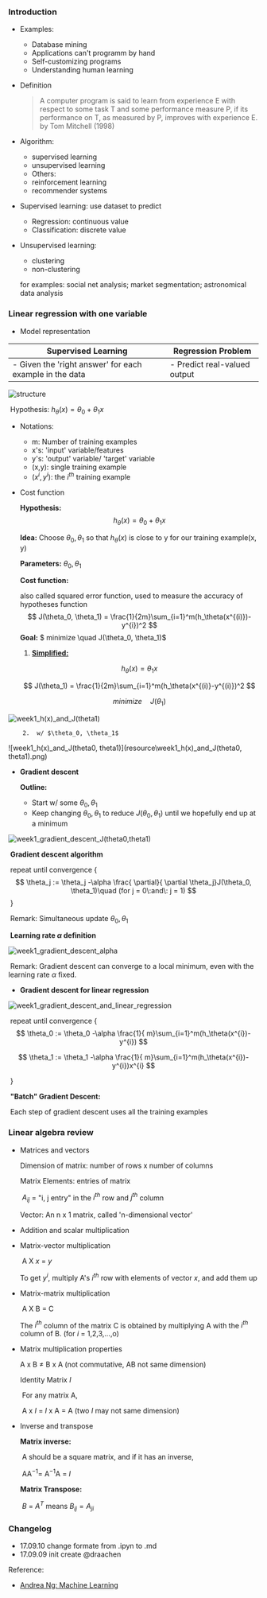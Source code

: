 ### Introduction

- Examples:

  - Database mining
  - Applications can't programm by hand  
  - Self-customizing programs  
  - Understanding human learning

- Definition

  > A computer program is said to learn from experience E with respect to some task T and some performance measure P, if its performance on T, as measured by P, improves with experience E.    by Tom Mitchell (1998)

- Algorithm:
  - supervised learning
  - unsupervised learning
  - Others:
  - reinforcement learning
  - recommender systems

- Supervised learning: use dataset to predict
  - Regression: continuous value
  - Classification: discrete value  

- Unsupervised learning:
  - clustering  
  - non-clustering  

   for examples: social net analysis; market segmentation; astronomical data analysis

### Linear regression with one variable
- Model representation

| Supervised Learning                      | Regression Problem           |
| ---------------------------------------- | ---------------------------- |
| - Given the 'right answer' for each example in the data | - Predict real-valued output |

![structure](resource\week1_machine_learning_structure.png)



​	Hypothesis: $h_\theta (x) = \theta_0 + \theta_1 x$

-   Notations:  
    -   m: Number of training examples  
    -   x's: 'input' variable/features  
    -   y's: 'output' variable/ 'target' variable  
    -   (x,y): single training example  
    -   ($x^{i}, y^{i}$): the $i^{th}$ training example  

-   Cost function

    **Hypothesis:** $$h_\theta (x) = \theta_0 + \theta_1 x$$

    **Idea:**  Choose $\theta_0, \theta_1$ so that $h_\theta (x)$ is close to y for our training example(x, y) 

    **Parameters:** $\theta_0, \theta_1$

    **Cost function:** 

    also called squared error function, used to measure the accuracy of hypotheses function
    $$
    J(\theta_0, \theta_1) = \frac{1}{2m}\sum_{i=1}^m(h_\theta(x^{(i)})-y^{i})^2
    $$
    **Goal:** $ minimize \quad J(\theta_0, \theta_1)$

    1.  <u>**Simplified:**</u>

    $$
    h_\theta(x) = \theta_1x
    $$

    $$
    J(\theta_1) = \frac{1}{2m}\sum_{i=1}^m(h_\theta(x^{(i)}-y^{(i)})^2
    $$

    $$
    minimize\quad J(\theta_1)
    $$




![week1_h(x)_and_J(theta1)](resource\week1_h(x)_and_J(theta1).png)

       	2.  w/ $\theta_0, \theta_1$

![week1_h(x)_and_J(theta0, theta1)](resource\week1_h(x)_and_J(theta0, theta1).png)

-   **Gradient descent**

    **Outline:** 

     - Start w/ some $\theta_0, \theta_1$
    - Keep changing $\theta_0, \theta_1$ to reduce $J(\theta_0, \theta_1)$ until we hopefully end up at a minimum

![week1_gradient_descent_J(theta0,theta1)](resource\week1_gradient_descent_J(theta0,theta1).png)

​	**Gradient descent algorithm**

​	repeat until convergence {
$$
\theta_j := \theta_j -\alpha \frac{ \partial}{ \partial \theta_j}J(\theta_0, \theta_1)\quad (for j = 0\:and\: j = 1)
$$
​	}

​	Remark: Simultaneous update $\theta_0, \theta_1$

​	**Learning rate $\alpha$ definition**

![week1_gradient_descent_alpha](resource\week1_gradient_descent_alpha.png)

​	Remark: Gradient descent can converge to a local minimum, even with the learning rate $\alpha$ fixed.

-   **Gradient descent for linear regression**

![week1_gradient_descent_and_linear_regression](resource\week1_gradient_descent_and_linear_regression.png)

​	repeat until convergence {
$$
\theta_0 := \theta_0 -\alpha \frac{1}{ m}\sum_{i=1}^m(h_\theta(x^{i})-y^{i})
$$

$$
\theta_1 := \theta_1 -\alpha \frac{1}{ m}\sum_{i=1}^m(h_\theta(x^{i})-y^{i})x^{i}
$$

​	}

​	**"Batch" Gradient Descent:** 

​	Each step of gradient descent uses all the training examples

### Linear algebra review

-   Matrices and vectors

    Dimension of matrix: number of rows x number of columns

    Matrix Elements: entries of matrix

    ​	$A_{ij}$ = "i, j entry" in the $i^{th}$ row and $j^{th}$ column

    Vector: An n x 1 matrix, called 'n-dimensional vector'

-   Addition and scalar multiplication

-   Matrix-vector multiplication

    ​	A		X 		$x$ 		= 		$y$

    To get $y^{i}$, multiply A's $i^{th}$ row with elements of vector $x$, and add them up

-   Matrix-matrix multiplication

    ​	A		X 		B 		= 		C

    The $i^{th}$ column of the matrix C is obtained by multiplying A with the $i^{th}$ column of B. (for $i$ = 1,2,3,...,o)

-   Matrix multiplication properties

    A x B $\neq$ B x A 	(not commutative, AB not same dimension)

    Identity Matrix $I​$

    ​	For any matrix A,

    ​	A x $I$ = $I$ x A = A		(two $I$ may not same dimension)

-   Inverse and transpose

    **Matrix inverse:**

    ​	A should be a square matrix, and if it has an inverse,

    ​	AA$^{-1}$= A$^{-1}$A = $I$

    **Matrix Transpose:**

    ​	$B$ = $A^T$		means $B_{ij}=A_{ji}$



### Changelog

-   17.09.10 change formate from .ipyn to .md
-   17.09.09  init create @draachen 

Reference:

-   [Andrea Ng: Machine Learning](https://www.coursera.org/learn/machine-learning)